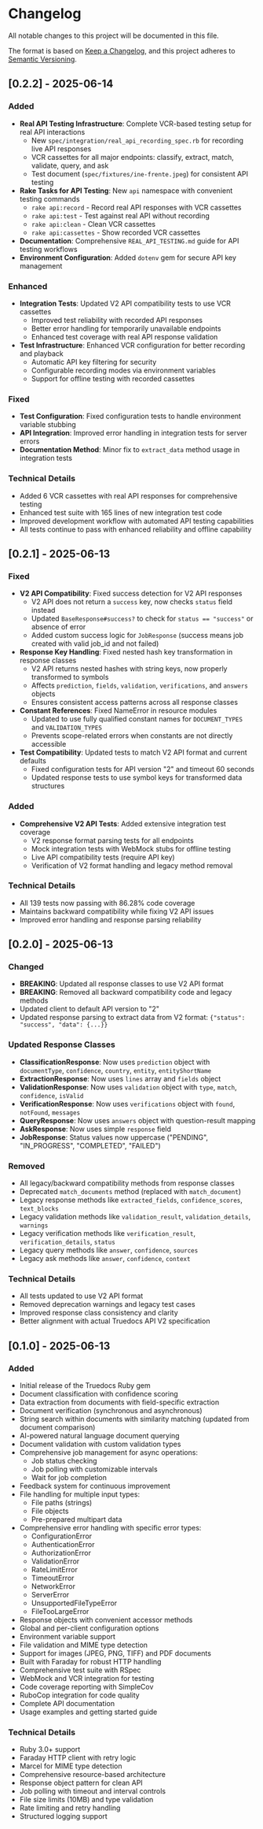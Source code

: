 # Changelog

All notable changes to this project will be documented in this file.

The format is based on [Keep a Changelog](https://keepachangelog.com/en/1.0.0/),
and this project adheres to [Semantic Versioning](https://semver.org/spec/v2.0.0.html).

## [0.2.2] - 2025-06-14

### Added
- **Real API Testing Infrastructure**: Complete VCR-based testing setup for real API interactions
  - New `spec/integration/real_api_recording_spec.rb` for recording live API responses
  - VCR cassettes for all major endpoints: classify, extract, match, validate, query, and ask
  - Test document (`spec/fixtures/ine-frente.jpeg`) for consistent API testing
- **Rake Tasks for API Testing**: New `api` namespace with convenient testing commands
  - `rake api:record` - Record real API responses with VCR cassettes
  - `rake api:test` - Test against real API without recording
  - `rake api:clean` - Clean VCR cassettes
  - `rake api:cassettes` - Show recorded VCR cassettes
- **Documentation**: Comprehensive `REAL_API_TESTING.md` guide for API testing workflows
- **Environment Configuration**: Added `dotenv` gem for secure API key management

### Enhanced
- **Integration Tests**: Updated V2 API compatibility tests to use VCR cassettes
  - Improved test reliability with recorded API responses
  - Better error handling for temporarily unavailable endpoints
  - Enhanced test coverage with real API response validation
- **Test Infrastructure**: Enhanced VCR configuration for better recording and playback
  - Automatic API key filtering for security
  - Configurable recording modes via environment variables
  - Support for offline testing with recorded cassettes

### Fixed
- **Test Configuration**: Fixed configuration tests to handle environment variable stubbing
- **API Integration**: Improved error handling in integration tests for server errors
- **Documentation Method**: Minor fix to `extract_data` method usage in integration tests

### Technical Details
- Added 6 VCR cassettes with real API responses for comprehensive testing
- Enhanced test suite with 165 lines of new integration test code
- Improved development workflow with automated API testing capabilities
- All tests continue to pass with enhanced reliability and offline capability

## [0.2.1] - 2025-06-13

### Fixed
- **V2 API Compatibility**: Fixed success detection for V2 API responses
  - V2 API does not return a `success` key, now checks `status` field instead
  - Updated `BaseResponse#success?` to check for `status == "success"` or absence of error
  - Added custom success logic for `JobResponse` (success means job created with valid job_id and not failed)
- **Response Key Handling**: Fixed nested hash key transformation in response classes
  - V2 API returns nested hashes with string keys, now properly transformed to symbols
  - Affects `prediction`, `fields`, `validation`, `verifications`, and `answers` objects
  - Ensures consistent access patterns across all response classes
- **Constant References**: Fixed NameError in resource modules
  - Updated to use fully qualified constant names for `DOCUMENT_TYPES` and `VALIDATION_TYPES`
  - Prevents scope-related errors when constants are not directly accessible
- **Test Compatibility**: Updated tests to match V2 API format and current defaults
  - Fixed configuration tests for API version "2" and timeout 60 seconds
  - Updated response tests to use symbol keys for transformed data structures

### Added
- **Comprehensive V2 API Tests**: Added extensive integration test coverage
  - V2 response format parsing tests for all endpoints
  - Mock integration tests with WebMock stubs for offline testing
  - Live API compatibility tests (require API key)
  - Verification of V2 format handling and legacy method removal

### Technical Details
- All 139 tests now passing with 86.28% code coverage
- Maintains backward compatibility while fixing V2 API issues
- Improved error handling and response parsing reliability

## [0.2.0] - 2025-06-13

### Changed
- **BREAKING**: Updated all response classes to use V2 API format
- **BREAKING**: Removed all backward compatibility code and legacy methods
- Updated client to default API version to "2"
- Updated response parsing to extract data from V2 format: `{"status": "success", "data": {...}}`

### Updated Response Classes
- **ClassificationResponse**: Now uses `prediction` object with `documentType`, `confidence`, `country`, `entity`, `entityShortName`
- **ExtractionResponse**: Now uses `lines` array and `fields` object
- **ValidationResponse**: Now uses `validation` object with `type`, `match`, `confidence`, `isValid`
- **VerificationResponse**: Now uses `verifications` object with `found`, `notFound`, `messages`
- **QueryResponse**: Now uses `answers` object with question-result mapping
- **AskResponse**: Now uses simple `response` field
- **JobResponse**: Status values now uppercase ("PENDING", "IN_PROGRESS", "COMPLETED", "FAILED")

### Removed
- All legacy/backward compatibility methods from response classes
- Deprecated `match_documents` method (replaced with `match_document`)
- Legacy response methods like `extracted_fields`, `confidence_scores`, `text_blocks`
- Legacy validation methods like `validation_result`, `validation_details`, `warnings`
- Legacy verification methods like `verification_result`, `verification_details`, `status`
- Legacy query methods like `answer`, `confidence`, `sources`
- Legacy ask methods like `answer`, `confidence`, `context`

### Technical Details
- All tests updated to use V2 API format
- Removed deprecation warnings and legacy test cases
- Improved response class consistency and clarity
- Better alignment with actual Truedocs API V2 specification

## [0.1.0] - 2025-06-13

### Added
- Initial release of the Truedocs Ruby gem
- Document classification with confidence scoring
- Data extraction from documents with field-specific extraction
- Document verification (synchronous and asynchronous)
- String search within documents with similarity matching (updated from document comparison)
- AI-powered natural language document querying
- Document validation with custom validation types
- Comprehensive job management for async operations:
  - Job status checking
  - Job polling with customizable intervals
  - Wait for job completion
- Feedback system for continuous improvement
- File handling for multiple input types:
  - File paths (strings)
  - File objects
  - Pre-prepared multipart data
- Comprehensive error handling with specific error types:
  - ConfigurationError
  - AuthenticationError
  - AuthorizationError
  - ValidationError
  - RateLimitError
  - TimeoutError
  - NetworkError
  - ServerError
  - UnsupportedFileTypeError
  - FileTooLargeError
- Response objects with convenient accessor methods
- Global and per-client configuration options
- Environment variable support
- File validation and MIME type detection
- Support for images (JPEG, PNG, TIFF) and PDF documents
- Built with Faraday for robust HTTP handling
- Comprehensive test suite with RSpec
- WebMock and VCR integration for testing
- Code coverage reporting with SimpleCov
- RuboCop integration for code quality
- Complete API documentation
- Usage examples and getting started guide

### Technical Details
- Ruby 3.0+ support
- Faraday HTTP client with retry logic
- Marcel for MIME type detection
- Comprehensive resource-based architecture
- Response object pattern for clean API
- Job polling with timeout and interval controls
- File size limits (10MB) and type validation
- Rate limiting and retry handling
- Structured logging support
